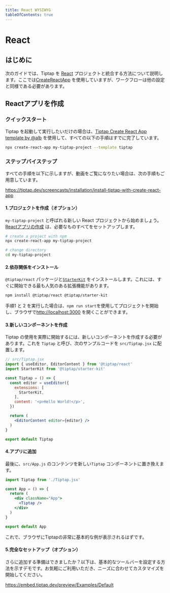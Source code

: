 ```yaml
---
title: React WYSIWYG
tableOfContents: true
---
```


# React

## はじめに

<!-- The following guide describes how to integrate Tiptap with your [React](https://reactjs.org/) project. We’re using [Create React App](https://reactjs.org/docs/getting-started.html) here, but the workflow should be similar with other setups. -->

次のガイドでは、Tiptap を [React](https://reactjs.org/) プロジェクトと統合する方法について説明します。ここでは[CreateReactApp](https://reactjs.org/docs/getting-started.html) を使用していますが、ワークフローは他の設定と同様である必要があります。

## Reactアプリを作成

### クイックスタート

<!-- If you just want to get up and running with Tiptap you can use the [Tiptap Create React App template by @alb](https://github.com/alb/cra-template-tiptap) to create a new project with all the steps listed below completed already. -->

Tiptap を起動して実行したいだけの場合は、[Tiptap Create React App template by @alb](https://github.com/alb/cra-template-tiptap) を使用して、すべての以下の手順はすでに完了しています。

```bash
npx create-react-app my-tiptap-project --template tiptap
```

### ステップバイステップ

すべての手順を以下に示しますが、動画をご覧になりたい場合は、次の手順もご用意しています。

<!-- All steps are listed below, but if you prefer to watch a video we’ve got something for you, too: -->

https://tiptap.dev/screencasts/installation/install-tiptap-with-create-react-app

#### 1.プロジェクトを作成（オプション）

`my-tiptap-project` と呼ばれる新しい React プロジェクトから始めましょう。 [Reactアプリの作成](https://reactjs.org/docs/getting-started.html) は、必要なものすべてをセットアップします。

<!-- Let’s start with a fresh React project called `my-tiptap-project`. [Create React App](https://reactjs.org/docs/getting-started.html) will set up everything we need. -->

```bash
# create a project with npm
npx create-react-app my-tiptap-project

# change directory
cd my-tiptap-project
```

#### 2.依存関係をインストール

`@tiptap/react` パッケージと[`StarterKit`](/api/extends/starter-kit) をインストールします。これには、すぐに開始できる最も人気のある拡張機能があります。

<!-- Time to install the `@tiptap/react` package and our [`StarterKit`](/api/extensions/starter-kit), which has the most popular extensions to get started quickly. -->

```bash
npm install @tiptap/react @tiptap/starter-kit
```

<!-- If you followed step 1 and 2, you can now start your project with `npm run start`, and open [http://localhost:3000](http://localhost:3000) in your browser. -->

手順1 と 2 を実行した場合は、`npm run start`を使用してプロジェクトを開始し、ブラウザで[http://localhost:3000](http://localhost:3000) を開くことができます。

#### 3.新しいコンポーネントを作成

Tiptap の使用を実際に開始するには、新しいコンポーネントを作成する必要があります。これを `Tiptap` と呼び、次のサンプルコードを `src/Tiptap.jsx` に配置します。

<!-- To actually start using Tiptap we need to create a new component. Let’s call it `Tiptap` and put the following example code in `src/Tiptap.jsx`. -->

```jsx
// src/Tiptap.jsx
import { useEditor, EditorContent } from '@tiptap/react'
import StarterKit from '@tiptap/starter-kit'

const Tiptap = () => {
  const editor = useEditor({
    extensions: [
      StarterKit,
    ],
    content: '<p>Hello World!</p>',
  })

  return (
    <EditorContent editor={editor} />
  )
}

export default Tiptap
```

#### 4.アプリに追加

最後に、`src/App.js` のコンテンツを新しい`Tiptap` コンポーネントに置き換えます。

<!-- Finally, replace the content of `src/App.js` with our new `Tiptap` component. -->

```jsx
import Tiptap from './Tiptap.jsx'

const App = () => {
  return (
    <div className="App">
      <Tiptap />
    </div>
  )
}

export default App
```

<!-- You should now see a pretty barebones example of Tiptap in your browser. -->

これで、ブラウザにTiptapの非常に基本的な例が表示されるはずです。

#### 5.完全なセットアップ（オプション）

さらに追加する準備はできましたか？以下は、基本的なツールバーを設定する方法を示すデモです。お気軽にご利用いただき、ニーズに合わせてカスタマイズを開始してください。

<!-- Ready to add more? Below is a demo that shows how you could set up a basic toolbar. Feel free to take it and start customizing it to your needs: -->

https://embed.tiptap.dev/preview/Examples/Default
